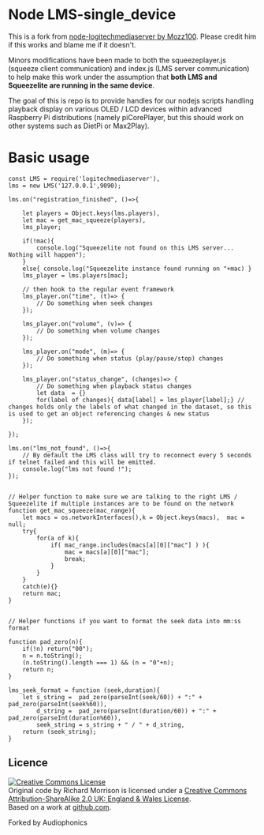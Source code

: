 # Node LMS-single_device


This is a fork from [node-logitechmediaserver by Mozz100](https://github.com/mozz100/node-logitechmediaserver). Please credit him if this works and blame me if it doesn't. 

Minors modifications have been made to both the squeezeplayer.js (squeeze client communication) and index.js (LMS server communication) to help make this work under the assumption that **both LMS and Squeezelite are running in the same device**.  

The goal of this is repo is to provide handles for our nodejs scripts handling playback display on various OLED / LCD devices within advanced Raspberry Pi distributions (namely piCorePlayer, but this should work on other systems such as DietPi or Max2Play).

# Basic usage 
```
const LMS = require('logitechmediaserver'),
lms = new LMS('127.0.0.1',9090);

lms.on("registration_finished", ()=>{
	
	let players = Object.keys(lms.players),
	let mac = get_mac_squeeze(players),
	lms_player;
	
	if(!mac){
		console.log("Squeezelite not found on this LMS server... Nothing will happen");
	}
	else{ console.log("Squeezelite instance found running on "+mac) }
	lms_player = lms.players[mac];
	
	// then hook to the regular event framework 
	lms_player.on("time", (t)=> { 
		// Do something when seek changes
	});	
	
	lms_player.on("volume", (v)=> {
		// Do something when volume changes
	});	
	
	lms_player.on("mode", (m)=> {
		// Do something when status (play/pause/stop) changes
	});	
	
	lms_player.on("status_change", (changes)=> { 
		// Do something when playback status changes
		let data  = {}
		for(label of changes){ data[label] = lms_player[label];} // changes holds only the labels of what changed in the dataset, so this is used to get an object referencing changes & new status
	});	
	
});

lms.on("lms_not_found", ()=>{ 
	// By default the LMS class will try to reconnect every 5 seconds if telnet failed and this will be emitted.
	console.log("lms not found !");
});


// Helper function to make sure we are talking to the right LMS / Squeezelite if multiple instances are to be found on the network
function get_mac_squeeze(mac_range){
	let macs = os.networkInterfaces(),k = Object.keys(macs),  mac = null;
	try{
		for(a of k){
			if( mac_range.includes(macs[a][0]["mac"] ) ){
				mac = macs[a][0]["mac"];
				break;
			}
		}
	}
	catch(e){}
	return mac;
}


// Helper functions if you want to format the seek data into mm:ss format 

function pad_zero(n){
    if(!n) return("00");
    n = n.toString(); 
    (n.toString().length === 1) && (n = "0"+n);
    return n;
}

lms_seek_format = function (seek,duration){
    let s_string =  pad_zero(parseInt(seek/60)) + ":" + pad_zero(parseInt(seek%60)),
        d_string =  pad_zero(parseInt(duration/60)) + ":" + pad_zero(parseInt(duration%60)),
		seek_string = s_string + " / " + d_string,
	return (seek_string);
}

```


Licence
-------

<a rel="license" href="http://creativecommons.org/licenses/by-sa/2.0/uk/">
<img alt="Creative Commons License" style="border-width:0" src="http://i.creativecommons.org/l/by-sa/2.0/uk/88x31.png" />
</a><br />
Original code by <span xmlns:cc="http://creativecommons.org/ns#" property="cc:attributionName">Richard Morrison</span>
is licensed under a <a rel="license" href="http://creativecommons.org/licenses/by-sa/2.0/uk/">Creative Commons Attribution-ShareAlike 2.0 UK: England &amp; Wales License</a>.
<br />
Based on a work at <a xmlns:dct="http://purl.org/dc/terms/" href="https://github.com/mozz100/node-logitechmediaserver" rel="dct:source">github.com</a>.

Forked by Audiophonics

